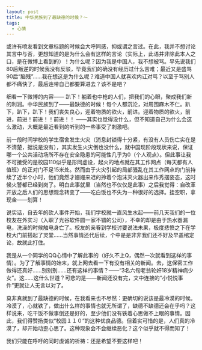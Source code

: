 ```yaml
---
layout: post
title: 中华民族到了最缺德的时候？～
tags:
  - 心情
---
```

或许有喷友看到文章标题的时候会大呼同感，抑或谓之言过。在此，我并不想讨论其言中与否，更想知道的是为什么会有这样的言论（实际上，此语并非除此本人之口，是在微博上看到的）！为什么呢？因为我是中国人，我不想被骂。早先说我们80后叛逆的时候我没有反驳，毕竟我们的确没有经历过什么苦难；最近又是盛骂90后“脑残”......我在想这是为什么呢？难道中国人就喜欢内讧对骂？以至于骂别人都不痛快了，最后连带自己都要算进去？该不是吧？

细看一下微博的内容——
趴下！躺着也中枪的人们，把我们的心眼，聚成我们新的利润。中华民族到了——最缺德的时候！每个人都沉沦，对周围麻木不仁。趴下，趴下，趴下！我们丧失良心，迎着物质的欲火，前进。迎着物质的欲火，前进，前进！前进！！前进！！
——其实也觉得没什么，但不知道自己为什么会这么激动，大概是最近看到的听到的一些事受了刺激吧。

前一段时间学校的学生宿舍发生火灾（消息封锁得十分紧，有没有人员伤亡实在是不清楚，据说是没有），其实发生火灾倒也没什么，就中国现阶段现状来说，保证哪一个公共活动场所不存在安全隐患的可能性几乎为0（个人观点）。但此事让我不可接受的是校园110似乎是形同虚设，起火的地点就在其工作网点（每天都有人值班）的正对门不足15米处。然而由于火灾引起的局部骚乱在其工作网点的门前持续了近半个小时，他们竟然才姗姗来迟的拎着个泡沫灭火器出来作秀摆姿态，这时候火警都已经到岗了。明白此事就里（当然也不仅仅是此事）之后我觉得：自改革开放之后人们的思想观念转变了——吃白饭也不失为一种很好的选择。挂空职，拿现金——划算！

说实话，自去年的砍人事件开始，我们学校就一直风生水起——前几天我们的一位校友在外实习（入职了光谷软件圆一家不错的公司），不幸的却是由于热水器漏电，洗澡的时候触电身亡了。校友的亲眷到学校讨要说法未果，极度悲愤之下在学校大门前搭起了灵堂......当然事情还代后续，个中是是非非我们还不好及早盖棺定论，故就此打住。

我是从一个同学的QQ心情中了解此事的（好久不上Q，偶然一次就看到这样的事情）。为了了解事情的始末，就上网去看一下有没有相关的新闻。去，这保密工作做得还真好......别别别......还有这样的事情？——“3名六旬老翁轮奸18岁精神病少女”。这......这什么世道？可悲的是——新闻还没有完，文中连接的“小悦悦事件”更就让人无言以对了。

莫非真就到了最缺德的时候，在我看来也不尽然：更确切的说该是最冷漠的时候。冷漠了，心就铁了，做出什么样的事情也就无所谓了，缺德不缺德还会在乎吗？这样说来，吃干饭不做事倒还是好的，至少他们没有铁着心思做不上眼的事情。因此，我们得赞扬类似“校园１１０”的这种优良品德。但着实可惜的是，人们真的冷漠了，却开始动歪心思了。这种现象会不会继续恶化？这个似乎就不得而知了！

我们只能在呼吁的同时虔诚的祈祷：还是希望不要这样吧！
